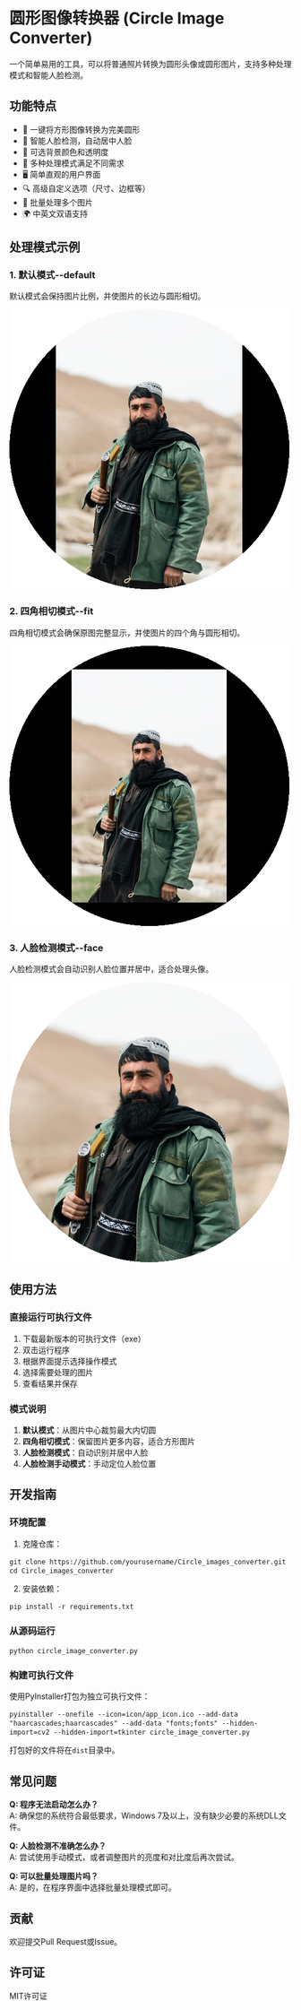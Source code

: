 # 圆形图像转换器 (Circle Image Converter)

一个简单易用的工具，可以将普通照片转换为圆形头像或圆形图片，支持多种处理模式和智能人脸检测。

## 功能特点

- 🔄 一键将方形图像转换为完美圆形
- 👤 智能人脸检测，自动居中人脸
- 🎨 可选背景颜色和透明度
- 📐 多种处理模式满足不同需求
- 🖥️ 简单直观的用户界面
- 🔍 高级自定义选项（尺寸、边框等）
- 📱 批量处理多个图片
- 🌍 中英文双语支持

## 处理模式示例

### 1. 默认模式--default
默认模式会保持图片比例，并使图片的长边与圆形相切。

![默认模式示例](examples/default_mode.png)

### 2. 四角相切模式--fit
四角相切模式会确保原图完整显示，并使图片的四个角与圆形相切。

![四角相切模式示例](examples/fit_mode.png)

### 3. 人脸检测模式--face
人脸检测模式会自动识别人脸位置并居中，适合处理头像。

![人脸检测模式示例](examples/face_mode.png)

## 使用方法

### 直接运行可执行文件

1. 下载最新版本的可执行文件（exe）
2. 双击运行程序
3. 根据界面提示选择操作模式
4. 选择需要处理的图片
5. 查看结果并保存

### 模式说明

1. **默认模式**：从图片中心裁剪最大内切圆
2. **四角相切模式**：保留图片更多内容，适合方形图片
3. **人脸检测模式**：自动识别并居中人脸
4. **人脸检测手动模式**：手动定位人脸位置

## 开发指南

### 环境配置

1. 克隆仓库：
```
git clone https://github.com/yourusername/Circle_images_converter.git
cd Circle_images_converter
```

2. 安装依赖：
```
pip install -r requirements.txt
```

### 从源码运行

```
python circle_image_converter.py
```

### 构建可执行文件

使用PyInstaller打包为独立可执行文件：

```
pyinstaller --onefile --icon=icon/app_icon.ico --add-data "haarcascades;haarcascades" --add-data "fonts;fonts" --hidden-import=cv2 --hidden-import=tkinter circle_image_converter.py
```

打包好的文件将在`dist`目录中。

## 常见问题

**Q: 程序无法启动怎么办？**  
A: 确保您的系统符合最低要求，Windows 7及以上，没有缺少必要的系统DLL文件。

**Q: 人脸检测不准确怎么办？**  
A: 尝试使用手动模式，或者调整图片的亮度和对比度后再次尝试。

**Q: 可以批量处理图片吗？**  
A: 是的，在程序界面中选择批量处理模式即可。

## 贡献

欢迎提交Pull Request或Issue。

## 许可证

MIT许可证